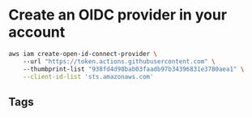 # Create an OIDC provider in your account

```bash
aws iam create-open-id-connect-provider \
    ‐‐url "https://token.actions.githubusercontent.com" \
    ‐‐thumbprint-list "938fd4d98bab03faadb97b34396831e3780aea1" \
    -‐client-id-list 'sts.amazonaws.com'
```

## Tags
